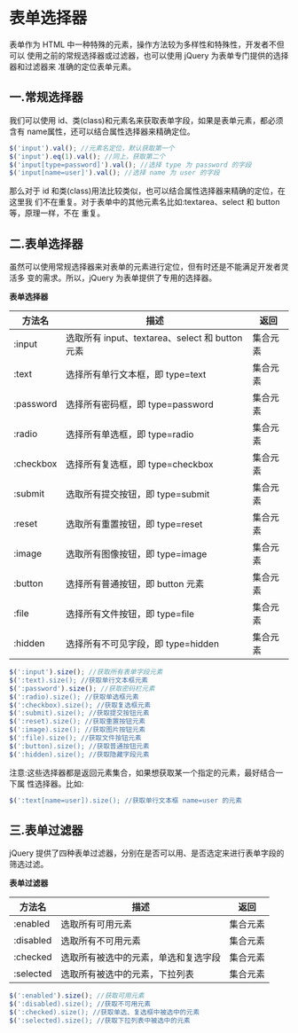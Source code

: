 # 表单选择器

表单作为 HTML 中一种特殊的元素，操作方法较为多样性和特殊性，开发者不但可以 使用之前的常规选择器或过滤器，也可以使用 jQuery 为表单专门提供的选择器和过滤器来 准确的定位表单元素。

## 一.常规选择器

我们可以使用 id、类(class)和元素名来获取表单字段，如果是表单元素，都必须含有 name属性，还可以结合属性选择器来精确定位。

```javascript
$('input').val(); //元素名定位，默认获取第一个 
$('input').eq(1).val(); //同上，获取第二个
$('input[type=password]').val(); //选择 type 为 password 的字段
$('input[name=user]').val(); //选择 name 为 user 的字段
```

那么对于 id 和类(class)用法比较类似，也可以结合属性选择器来精确的定位，在这里我 们不在重复。对于表单中的其他元素名比如:textarea、select 和 button 等，原理一样，不在 重复。

## 二.表单选择器

虽然可以使用常规选择器来对表单的元素进行定位，但有时还是不能满足开发者灵活多 变的需求。所以，jQuery 为表单提供了专用的选择器。

**表单选择器**

| 方法名 | 描述 | 返回 |
| -- | -- | -- |
| :input | 选取所有 input、textarea、select 和 button 元素 | 集合元素 |
| :text | 选择所有单行文本框，即 type=text | 集合元素 |
| :password | 选择所有密码框，即 type=password | 集合元素 |
| :radio | 选择所有单选框，即 type=radio | 集合元素 |
| :checkbox | 选择所有复选框，即 type=checkbox | 集合元素 |
| :submit | 选取所有提交按钮，即 type=submit | 集合元素 |
| :reset | 选取所有重置按钮，即 type=reset | 集合元素 |
| :image | 选取所有图像按钮，即 type=image | 集合元素 |
| :button | 选择所有普通按钮，即 button 元素 | 集合元素 |
| :file | 选择所有文件按钮，即 type=file | 集合元素 |
| :hidden | 选择所有不可见字段，即 type=hidden | 集合元素 |

```javascript
$(':input').size(); //获取所有表单字段元素
$(':text).size(); //获取单行文本框元素
$(':password').size(); //获取密码栏元素
$(':radio).size(); //获取单选框元素
$(':checkbox).size(); //获取复选框元素
$(':submit).size(); //获取提交按钮元素
$(':reset).size(); //获取重置按钮元素
$(':image).size(); //获取图片按钮元素
$(':file).size(); //获取文件按钮元素
$(':button).size(); //获取普通按钮元素
$(':hidden).size(); //获取隐藏字段元素
```

注意:这些选择器都是返回元素集合，如果想获取某一个指定的元素，最好结合一下属 性选择器。比如:

```javascript
$(':text[name=user]).size(); //获取单行文本框 name=user 的元素
```

## 三.表单过滤器

jQuery 提供了四种表单过滤器，分别在是否可以用、是否选定来进行表单字段的筛选过滤。

**表单过滤器**

| 方法名 | 描述 | 返回 |
| -- | -- | -- |
| :enabled | 选取所有可用元素 | 集合元素 |
| :disabled | 选取所有不可用元素 | 集合元素 |
| :checked | 选取所有被选中的元素，单选和复选字段 | 集合元素 |
| :selected | 选取所有被选中的元素，下拉列表 | 集合元素 |

```javascript
$(':enabled').size(); //获取可用元素
$(':disabled).size(); //获取不可用元素
$(':checked).size(); //获取单选、复选框中被选中的元素
$(':selected).size(); //获取下拉列表中被选中的元素
```

